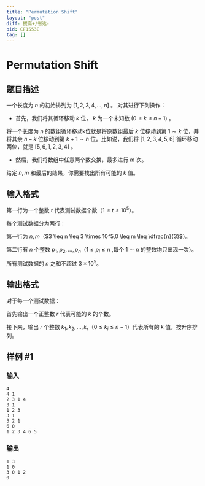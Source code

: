 ```yaml
---
title: "Permutation Shift"
layout: "post"
diff: 提高+/省选-
pid: CF1553E
tag: []
---
```


# Permutation Shift

## 题目描述

一个长度为 $n$ 的初始排列为 $[1,2,3,4,\ldots,n]$ 。
对其进行下列操作：

* 首先，我们将其循环移动 $k$ 位， $k$ 为一个未知数 $(0 \leq k \leq n-1)$ 。

将一个长度为 $n$ 的数组循环移动k位就是将原数组最后 $k$ 位移动到第 $1 \sim k$ 位，并将其余 $n-k$ 位移动到第 $k+1 \sim n$ 位。比如说，我们将 $[1,2,3,4,5,6]$ 循环移动两位，就是 $[5,6,1,2,3,4]$ 。

* 然后，我们将数组中任意两个数交换，最多进行 $m$ 次。

给定 $n,m$ 和最后的结果，你需要找出所有可能的 $k$ 值。

## 输入格式

第一行为一个整数 $t$ 代表测试数据个数（$1 \leq t \leq 10^5$）。

每个测试数据分为两行：

第一行为 $n,m$（$3 \leq n \leq 3 \times 10^5,0 \leq m \leq \dfrac{n}{3}$）。

第二行有 $n$ 个整数 $p_1,p_2,\ldots,p_n$（$1 \leq p_i \leq n$ ,每个 $1 \sim n$ 的整数均只出现一次）。

所有测试数据的 $n$ 之和不超过 $3 \times 10^5$。

## 输出格式

对于每一个测试数据：

首先输出一个正整数 $r$ 代表可能的 $k$ 的个数。

接下来，输出 $r$ 个整数 $k_1,k_2,\ldots,k_r$（$0 \leq k_i \leq n-1$）代表所有的 $k$ 值，按升序排列。

## 样例 #1

### 输入

```
4
4 1
2 3 1 4
3 1
1 2 3
3 1
3 2 1
6 0
1 2 3 4 6 5
```

### 输出

```
1 3
1 0
3 0 1 2
0
```

